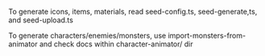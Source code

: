 To generate icons, items, materials, read seed-config.ts, seed-generate,ts, and seed-upload.ts

To generate characters/enemies/monsters, use import-monsters-from-animator and check docs within character-animator/ dir
